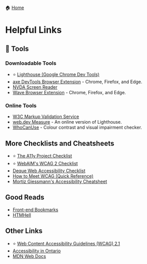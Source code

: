 🏠 [Home](README.md)

# Helpful Links

## 🔧 Tools

### Downloadable Tools

-   ⭐ [Lighthouse (Google Chrome Dev Tools)](https://www.google.com/intl/en_ca/chrome/)
-   [axe DevTools Browser Extension](https://www.deque.com/axe/browser-extensions/) - Chrome, Firefox, and Edge.
-   [NVDA Screen Reader](https://www.nvaccess.org/)
-   [Wave Browser Extension](https://wave.webaim.org/extension/) - Chrome, Firefox, and Edge.

### Online Tools

-   [W3C Markup Validation Service](https://validator.w3.org/)
-   [web.dev Measure](https://web.dev/measure/) - An online version of Lighthouse.
-   [WhoCanUse](https://whocanuse.com/) - Colour contrast and visual impairment checker.

## More Checklists and Cheatsheets

-   ⭐ [The A11y Project Checklist](https://www.a11yproject.com/checklist/)
-   ⭐ [WebAIM's WCAG 2 Checklist](https://webaim.org/standards/wcag/checklist)
-   [Deque Web Accessibility Checklist](https://dequeuniversity.com/checklists/web/)
-   [How to Meet WCAG (Quick Reference)](https://www.w3.org/WAI/WCAG21/quickref/)
-   [Mortiz Giessmann's Accessibility Cheatsheet](https://moritzgiessmann.de/accessibility-cheatsheet/)

## Good Reads

-   [Front-end Bookmarks](https://www.frontendbookmarks.com/)
-   [HTMHell](https://www.htmhell.dev/)

## Other Links

-   ⭐ [Web Content Accessibility Guidelines (WCAG) 2.1](https://www.w3.org/TR/WCAG21/)
-   [Accessibility in Ontario](https://www.ontario.ca/page/accessibility-in-ontario)
-   [MDN Web Docs](https://developer.mozilla.org/en-US/)
